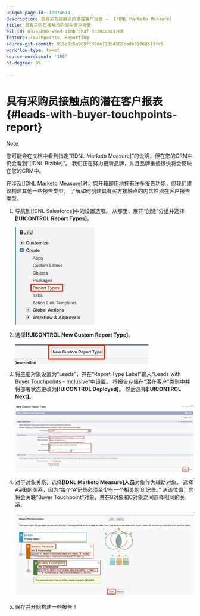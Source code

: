 ```yaml
---
unique-page-id: 18874614
description: 具有买方接触点的潜在客户报告 —  [!DNL Marketo Measure]
title: 具有采购员接触点的潜在客户报表
exl-id: 0376abb0-5eed-41bb-ab4f-3c204ab437df
feature: Touchpoints, Reporting
source-git-commit: 915e9c5a968ffd9de713b4308cadb91768613fc5
workflow-type: tm+mt
source-wordcount: '188'
ht-degree: 0%

---
```


# 具有采购员接触点的潜在客户报表 {#leads-with-buyer-touchpoints-report}

>[!NOTE]
>
>您可能会在文档中看到指定“[!DNL Marketo Measure]”的说明，但在您的CRM中仍会看到“[!DNL Bizible]”。 我们正在努力更新品牌，并且品牌重塑很快将会反映在您的CRM中。

在涉及[!DNL Marketo Measure]时，您开箱即用地拥有许多报告功能，但我们建议构建其他一些报告类型。 了解如何创建具有买方接触点的内含性潜在客户报告类型。

1. 导航到[!DNL Salesforce]中的设置选项。 从那里，展开“创建”分组并选择&#x200B;**[!UICONTROL Report Types]**。

   ![](assets/1.jpg)

1. 选择&#x200B;**[!UICONTROL New Custom Report Type]**。

   ![](assets/2.jpg)

1. 将主要对象设置为“Leads”，并在“Report Type Label”输入“Leads with Buyer Touchpoints - Inclusive”中设置。 将报告存储在“潜在客户”类别中并将部署状态更改为&#x200B;**[!UICONTROL Deployed]**。 然后选择&#x200B;**[!UICONTROL Next]**。

   ![](assets/3.jpg)

1. 对于对象关系，选择&#x200B;**[!DNL Marketo Measure]人员**&#x200B;对象作为辅助对象。 选择A到B的关系，因为“每个‘A’记录必须至少有一个相关的‘B’记录。” 从该位置，您将会关联“Buyer Touchpoint”对象，并在B对象和C对象之间选择相同的关系。

   ![](assets/4.jpg)

1. 保存并开始构建一些报告！

